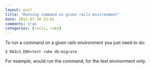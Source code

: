 ```yaml
---
layout: post
title: "Running command on given rails environment"
date: 2012-07-30 22:01
comments: true
categories: [rails, rake]
---
```


To run a command on a given rails environment you just need to do:

```
$ RAILS_ENV=test rake db:migrate
```

For example, would run the command, for the test environment only.
